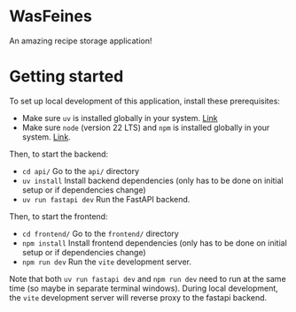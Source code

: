 WasFeines
=========

An amazing recipe storage application!

# Getting started

To set up local development of this application, install these prerequisites:

* Make sure `uv` is installed globally in your system. [Link](https://docs.astral.sh/uv/)
* Make sure `node` (version 22 LTS) and `npm` is installed globally in your system. [Link](https://docs.npmjs.com/downloading-and-installing-node-js-and-npm).

Then, to start the backend:

* `cd api/` Go to the `api/` directory
* `uv install` Install backend dependencies (only has to be done on initial setup or if dependencies change)
* `uv run fastapi dev` Run the FastAPI backend.

Then, to start the frontend:

* `cd frontend/` Go to the `frontend/` directory
* `npm install` Install frontend dependencies (only has to be done on initial setup or if dependencies change)
* `npm run dev` Run the `vite` development server.

Note that both `uv run fastapi dev` and `npm run dev` need to run at the same time (so maybe in separate terminal windows). During local development, the `vite` development server will reverse proxy to the fastapi backend.